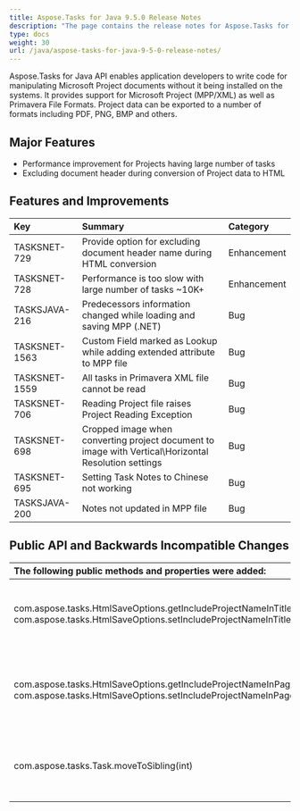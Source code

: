 ```yaml
---
title: Aspose.Tasks for Java 9.5.0 Release Notes
description: "The page contains the release notes for Aspose.Tasks for Java 9.5.0."
type: docs
weight: 30
url: /java/aspose-tasks-for-java-9-5-0-release-notes/
---
```


Aspose.Tasks for Java API enables application developers to write code for manipulating Microsoft Project documents without it being installed on the systems. It provides support for Microsoft Project (MPP/XML) as well as Primavera File Formats. Project data can be exported to a number of formats including PDF, PNG, BMP and others.

## **Major Features**
- Performance improvement for Projects having large number of tasks
- Excluding document header during conversion of Project data to HTML
## **Features and Improvements**

|**Key** |**Summary** |**Category** |
| :- | :- | :- |
|TASKSNET-729 |Provide option for excluding document header name during HTML conversion |Enhancement |
|TASKSNET-728 |Performance is too slow with large number of tasks ~10K+ |Enhancement |
|TASKSJAVA-216 |Predecessors information changed while loading and saving MPP (.NET) |Bug |
|TASKSNET-1563 |Custom Field marked as Lookup while adding extended attribute to MPP file |Bug |
|TASKSNET-1559 |All tasks in Primavera XML file cannot be read |Bug |
|TASKSNET-706 |Reading Project file raises Project Reading Exception |Bug |
|TASKSNET-698 |Cropped image when converting project document to image with Vertical\Horizontal Resolution settings |Bug |
|TASKSNET-695 |Setting Task Notes to Chinese not working |Bug |
|TASKSJAVA-200 |Notes not updated in MPP file |Bug |

## **Public API and Backwards Incompatible Changes**

|**The following public methods and properties were added:** |**Description** |
| :- | :- |
|com.aspose.tasks.HtmlSaveOptions.getIncludeProjectNameInTitle <br>com.aspose.tasks.HtmlSaveOptions.setIncludeProjectNameInTitle(boolean) |Determines whether to include project name in HTML title. |
|com.aspose.tasks.HtmlSaveOptions.getIncludeProjectNameInPageHeader <br>com.aspose.tasks.HtmlSaveOptions.setIncludeProjectNameInPageHeader(boolean) |Determines whether to include project name in HTML page header. |
|com.aspose.tasks.Task.moveToSibling(int) |Allows to move task to another position at the same parent |

